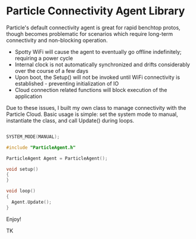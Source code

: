 # Particle Connectivity Agent Library

Particle's default connectivity agent is great for rapid benchtop protos, though becomes problematic for scenarios which require long-term connectivity and non-blocking operation.

- Spotty WiFi will cause the agent to eventually go offline indefinitely; requiring a power cycle
- Internal clock is not automatically synchronized and drifts considerably over the course of a few days
- Upon boot, the Setup() will not be invoked until WiFi connectivity is established - preventing initialization of IO
- Cloud connection related functions will block execution of the application

Due to these issues, I built my own class to manage connectivity with the Particle Cloud. Basic usage is simple: set the system mode to manual, instantiate the class, and call Update() during loops.

```c++

SYSTEM_MODE(MANUAL);

#include "ParticleAgent.h"

ParticleAgent Agent = ParticleAgent();

void setup()
{
}

void loop()
{
  Agent.Update();
}

```

Enjoy!

TK